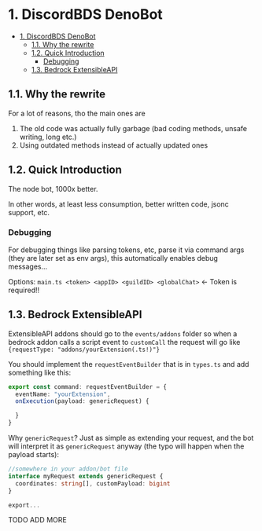 # 1. DiscordBDS DenoBot

- [1. DiscordBDS DenoBot](#1-discordbds-denobot)
  - [1.1. Why the rewrite](#11-why-the-rewrite)
  - [1.2. Quick Introduction](#12-quick-introduction)
    - [Debugging](#debugging)
  - [1.3. Bedrock ExtensibleAPI](#13-bedrock-extensibleapi)

## 1.1. Why the rewrite
For a lot of reasons, tho the main ones are
1. The old code was actually fully garbage (bad coding methods, unsafe writing, long etc.)
2. Using outdated methods instead of actually updated ones
   
## 1.2. Quick Introduction
The node bot, 1000x better. 

In other words, at least less consumption, better written code, jsonc support, etc.

### Debugging
For debugging things like parsing tokens, etc, parse it via command args (they are later set as env args), this automatically enables debug messages...

Options: `main.ts <token> <appID> <guildID> <globalChat>` <- Token is required!!
## 1.3. Bedrock ExtensibleAPI

ExtensibleAPI addons should go to the `events/addons` folder so when a bedrock addon calls a script event to `customCall` the request will go like `{requestType: "addons/yourExtension(.ts!)"}`

You should implement the `requestEventBuilder` that is in `types.ts` and add something like this:

```ts
export const command: requestEventBuilder = {
  eventName: "yourExtension",
  onExecution(payload: genericRequest) {

  }
}

```

Why `genericRequest`? Just as simple as extending your request, and the bot will interpret it as `genericRequest` anyway (the typo will happen when the payload starts):

```ts
//somewhere in your addon/bot file
interface myRequest extends genericRequest {
  coordinates: string[], customPayload: bigint 
}

export...
```



TODO ADD MORE
